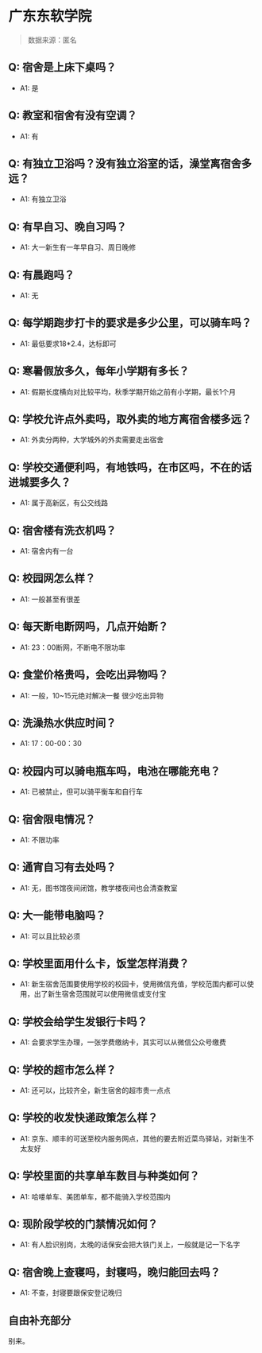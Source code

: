 # 广东东软学院

> 数据来源：匿名

## Q: 宿舍是上床下桌吗？

- A1: 是

## Q: 教室和宿舍有没有空调？

- A1: 有

## Q: 有独立卫浴吗？没有独立浴室的话，澡堂离宿舍多远？

- A1: 有独立卫浴

## Q: 有早自习、晚自习吗？

- A1: 大一新生有一年早自习、周日晚修

## Q: 有晨跑吗？

- A1: 无

## Q: 每学期跑步打卡的要求是多少公里，可以骑车吗？

- A1: 最低要求18\*2.4，达标即可

## Q: 寒暑假放多久，每年小学期有多长？

- A1: 假期长度横向对比较平均，秋季学期开始之前有小学期，最长1个月

## Q: 学校允许点外卖吗，取外卖的地方离宿舍楼多远？

- A1: 外卖分两种，大学城外的外卖需要走出宿舍

## Q: 学校交通便利吗，有地铁吗，在市区吗，不在的话进城要多久？

- A1: 属于高新区，有公交线路

## Q: 宿舍楼有洗衣机吗？

- A1: 宿舍内有一台

## Q: 校园网怎么样？

- A1: 一般甚至有很差

## Q: 每天断电断网吗，几点开始断？

- A1: 23：00断网，不断电不限功率

## Q: 食堂价格贵吗，会吃出异物吗？

- A1: 一般，10\~15元绝对解决一餐  很少吃出异物

## Q: 洗澡热水供应时间？

- A1: 17：00-00：30

## Q: 校园内可以骑电瓶车吗，电池在哪能充电？

- A1: 已被禁止，但可以骑平衡车和自行车

## Q: 宿舍限电情况？

- A1: 不限功率

## Q: 通宵自习有去处吗？

- A1: 无，图书馆夜间闭馆，教学楼夜间也会清查教室

## Q: 大一能带电脑吗？

- A1: 可以且比较必须

## Q: 学校里面用什么卡，饭堂怎样消费？

- A1: 新生宿舍范围要使用学校的校园卡，使用微信充值，学校范围内都可以使用，出了新生宿舍范围就可以使用微信或支付宝

## Q: 学校会给学生发银行卡吗？

- A1: 会要求学生办理，一张学费缴纳卡，其实可以从微信公众号缴费

## Q: 学校的超市怎么样？

- A1: 还可以，比较齐全，新生宿舍的超市贵一点点

## Q: 学校的收发快递政策怎么样？

- A1: 京东、顺丰的可送至校内服务网点，其他的要去附近菜鸟驿站，对新生不太友好

## Q: 学校里面的共享单车数目与种类如何？

- A1: 哈喽单车、美团单车，都不能骑入学校范围内

## Q: 现阶段学校的门禁情况如何？

- A1: 有人脸识别岗，太晚的话保安会把大铁门关上，一般就是记一下名字

## Q: 宿舍晚上查寝吗，封寝吗，晚归能回去吗？

- A1: 不查，封寝要跟保安登记晚归

## 自由补充部分

别来。